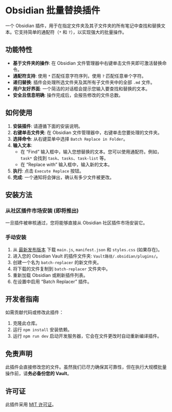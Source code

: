 # Obsidian 批量替换插件

一个 Obsidian 插件，用于在指定文件夹及其子文件夹的所有笔记中查找和替换文本。它支持简单的通配符（`*` 和 `?`），以实现强大的批量操作。

## 功能特性

- **基于文件夹的操作**: 在 Obsidian 文件管理器中右键单击文件夹即可激活替换命令。
- **通配符支持**: 使用 `*` 匹配任意字符序列，使用 `?` 匹配任意单个字符。
- **递归替换**: 插件会处理所选文件夹及其所有子文件夹中的全部 `.md` 文件。
- **用户友好界面**: 一个简洁的对话框会提示您输入要查找和替换的文本。
- **安全且信息明确**: 操作完成后，会报告修改的文件总数。

## 如何使用

1.  **安装插件**: 请遵循下面的安装说明。
2.  **右键单击文件夹**: 在 Obsidian 文件管理器中，右键单击您要处理的文件夹。
3.  **选择命令**: 从右键菜单中选择 `Batch Replace in Folder`。
4.  **输入文本**: 
    - 在 “Find” 输入框中，输入您想替换的文本。您可以使用通配符。例如，`task*` 会找到 `task`、`tasks`、`task-list` 等。
    - 在 “Replace with” 输入框中，输入新的文本。
5.  **执行**: 点击 `Execute Replace` 按钮。
6.  **完成**: 一个通知将会弹出，确认有多少文件被更改。

## 安装方法

### 从社区插件市场安装 (即将推出)

一旦插件被审核通过，您将能够直接从 Obsidian 社区插件市场安装它。

### 手动安装

1.  从 [最新发布版本](https://github.com/JinHongyu2023/obsidian-batch-replacer/releases) 下载 `main.js`, `manifest.json` 和 `styles.css` (如果存在)。
2.  进入您的 Obsidian Vault 的插件文件夹: `Vault路径/.obsidian/plugins/`。
3.  创建一个名为 `batch-replacer` 的新文件夹。
4.  将下载的文件复制到 `batch-replacer` 文件夹中。
5.  重新加载 Obsidian 或刷新插件列表。
6.  在设置中启用 “Batch Replacer” 插件。

## 开发者指南

如需贡献代码或修改此插件：

1.  克隆此仓库。
2.  运行 `npm install` 安装依赖。
3.  运行 `npm run dev` 启动开发服务器，它会在文件更改时自动重新编译插件。

## 免责声明

此插件会直接修改您的文件。虽然我们已尽力确保其可靠性，但在执行大规模批量操作前，请**务必备份您的 Vault**。

## 许可证

此插件采用 [MIT 许可证](LICENSE)。

